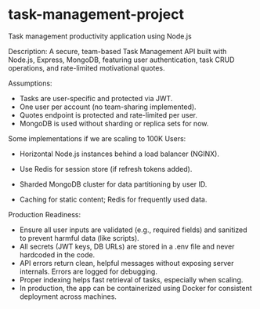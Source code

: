 # task-management-project
Task management productivity application using Node.js

Description:
A secure, team-based Task Management API built with Node.js, Express, MongoDB, featuring user authentication, task CRUD operations, and rate-limited motivational quotes.

Assumptions:
- Tasks are user-specific and protected via JWT.
- One user per account (no team-sharing implemented).
- Quotes endpoint is protected and rate-limited per user.
- MongoDB is used without sharding or replica sets for now.

Some implementations if we are scaling to 100K Users:

- Horizontal Node.js instances behind a load balancer (NGINX).

- Use Redis for session store (if refresh tokens added).

- Sharded MongoDB cluster for data partitioning by user ID.

- Caching for static content; Redis for frequently used data.

Production Readiness:

- Ensure all user inputs are validated (e.g., required fields) and sanitized to prevent harmful data (like scripts).
- All secrets (JWT keys, DB URLs) are stored in a .env file and never hardcoded in the code.
- API errors return clean, helpful messages without exposing server internals. Errors are logged for debugging.
- Proper indexing helps fast retrieval of tasks, especially when scaling.
- In production, the app can be containerized using Docker for consistent deployment across machines.